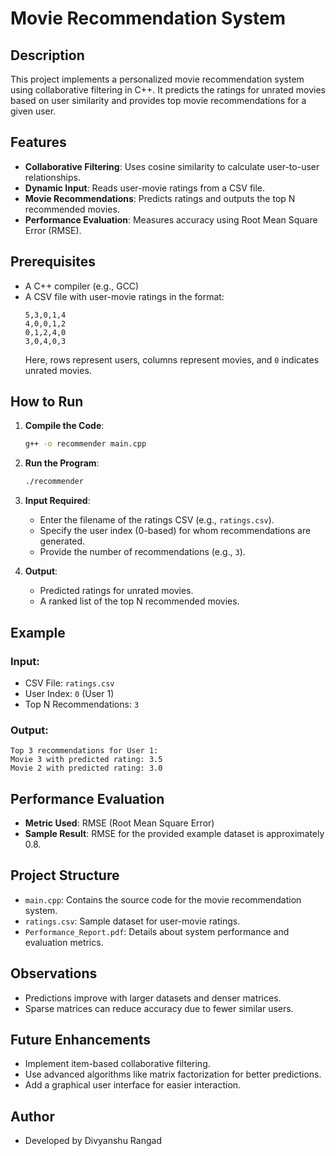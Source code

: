 # Movie Recommendation System

## Description
This project implements a personalized movie recommendation system using collaborative filtering in C++. It predicts the ratings for unrated movies based on user similarity and provides top movie recommendations for a given user.

## Features
- **Collaborative Filtering**: Uses cosine similarity to calculate user-to-user relationships.
- **Dynamic Input**: Reads user-movie ratings from a CSV file.
- **Movie Recommendations**: Predicts ratings and outputs the top N recommended movies.
- **Performance Evaluation**: Measures accuracy using Root Mean Square Error (RMSE).

## Prerequisites
- A C++ compiler (e.g., GCC)
- A CSV file with user-movie ratings in the format:
  ```
  5,3,0,1,4
  4,0,0,1,2
  0,1,2,4,0
  3,0,4,0,3
  ```
  Here, rows represent users, columns represent movies, and `0` indicates unrated movies.

## How to Run
1. **Compile the Code**:
   ```bash
   g++ -o recommender main.cpp
   ```

2. **Run the Program**:
   ```bash
   ./recommender
   ```

3. **Input Required**:
   - Enter the filename of the ratings CSV (e.g., `ratings.csv`).
   - Specify the user index (0-based) for whom recommendations are generated.
   - Provide the number of recommendations (e.g., `3`).

4. **Output**:
   - Predicted ratings for unrated movies.
   - A ranked list of the top N recommended movies.

## Example
### Input:
- CSV File: `ratings.csv`
- User Index: `0` (User 1)
- Top N Recommendations: `3`

### Output:
```
Top 3 recommendations for User 1:
Movie 3 with predicted rating: 3.5
Movie 2 with predicted rating: 3.0
```

## Performance Evaluation
- **Metric Used**: RMSE (Root Mean Square Error)
- **Sample Result**: RMSE for the provided example dataset is approximately 0.8.

## Project Structure
- `main.cpp`: Contains the source code for the movie recommendation system.
- `ratings.csv`: Sample dataset for user-movie ratings.
- `Performance_Report.pdf`: Details about system performance and evaluation metrics.

## Observations
- Predictions improve with larger datasets and denser matrices.
- Sparse matrices can reduce accuracy due to fewer similar users.

## Future Enhancements
- Implement item-based collaborative filtering.
- Use advanced algorithms like matrix factorization for better predictions.
- Add a graphical user interface for easier interaction.

## Author
- Developed by Divyanshu Rangad
